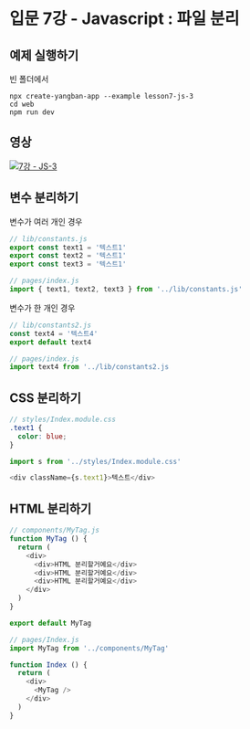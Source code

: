 # 입문 7강 - Javascript : 파일 분리

## 예제 실행하기
빈 폴더에서
```
npx create-yangban-app --example lesson7-js-3
cd web
npm run dev
```

## 영상
[![7강 - JS-3](http://img.youtube.com/vi/Mjdtjm1-8qY/0.jpg)](http://www.youtube.com/watch?v=Mjdtjm1-8qY "7강 JS-3")

## 변수 분리하기
변수가 여러 개인 경우
```javascript
// lib/constants.js
export const text1 = '텍스트1'
export const text2 = '텍스트1'
export const text3 = '텍스트1'
```
```javascript
// pages/index.js
import { text1, text2, text3 } from '../lib/constants.js'
```

변수가 한 개인 경우
```javascript
// lib/constants2.js
const text4 = '텍스트4'
export default text4
```
```javascript
// pages/index.js
import text4 from '../lib/constants2.js
```

## CSS 분리하기
```scss
// styles/Index.module.css
.text1 {
  color: blue;
}
```
```javascript
import s from '../styles/Index.module.css'

<div className={s.text1}>텍스트</div>
```

## HTML 분리하기
```javascript
// components/MyTag.js
function MyTag () {
  return (
    <div>
      <div>HTML 분리할거예요</div>
      <div>HTML 분리할거예요</div>
      <div>HTML 분리할거예요</div>
    </div>
  )
}

export default MyTag
```
```javascript
// pages/Index.js
import MyTag from '../components/MyTag'

function Index () {
  return (
    <div>
      <MyTag />
    </div>
  )
}
```
